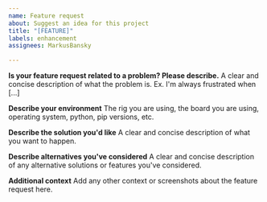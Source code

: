 ```yaml
---
name: Feature request
about: Suggest an idea for this project
title: "[FEATURE]"
labels: enhancement
assignees: MarkusBansky

---
```


**Is your feature request related to a problem? Please describe.**
A clear and concise description of what the problem is. Ex. I'm always frustrated when [...]

**Describe your environment**
The rig you are using, the board you are using, operating system, python, pip versions, etc.

**Describe the solution you'd like**
A clear and concise description of what you want to happen.

**Describe alternatives you've considered**
A clear and concise description of any alternative solutions or features you've considered.

**Additional context**
Add any other context or screenshots about the feature request here.
